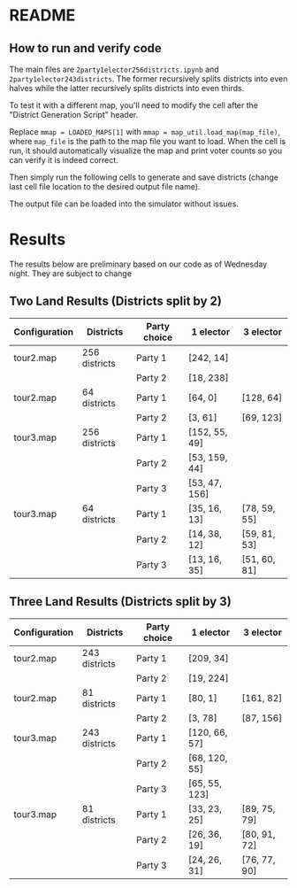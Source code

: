 # README

## How to run and verify code
The main files are `2party1elector256districts.ipynb` and `2party1elector243districts`. The former recursively splits districts into even halves while the latter recursively splits districts into even thirds.

To test it with a different map, you'll need to modify the cell after the "District Generation Script" header.

Replace `mmap = LOADED_MAPS[1]` with `mmap = map_util.load_map(map_file)`, where `map_file` is the path to the map file you want to load. When the cell is run, it should automatically visualize the map and print voter counts so you can verify it is indeed correct.

Then simply run the following cells to generate and save districts (change last cell file location to the desired output file name).

The output file can be loaded into the simulator without issues.

# Results

The results below are preliminary based on our code as of Wednesday night. They are subject to change

## Two Land Results (Districts split by 2)

| Configuration | Districts | Party choice | 1 elector | 3 elector |
| --- | --- | --- | --- | --- |
| tour2.map | 256 districts | Party 1 | [242, 14] | |
| | | Party 2 | [18, 238] | |
| tour2.map | 64 districts | Party 1 | [64, 0] | [128, 64] |
| | | Party 2 | [3, 61] | [69, 123] |
| tour3.map | 256 districts | Party 1 | [152, 55, 49] | |
| | | Party 2 | [53, 159, 44] | |
| | | Party 3 | [53, 47, 156] | |
| tour3.map | 64 districts | Party 1 | [35, 16, 13] | [78, 59, 55] |
| | | Party 2 | [14, 38, 12] | [59, 81, 53] | 
| | | Party 3 | [13, 16, 35] | [51, 60, 81] |

## Three Land Results (Districts split by 3)

| Configuration | Districts | Party choice | 1 elector | 3 elector |
| --- | --- | --- | --- | --- |
| tour2.map | 243 districts | Party 1 | [209, 34] | |
| | | Party 2 | [19, 224] | |
| tour2.map | 81 districts | Party 1 | [80, 1] | [161, 82] |
| | | Party 2 | [3, 78] | [87, 156] |
| tour3.map | 243 districts | Party 1 | [120, 66, 57] | |
| | | Party 2 | [68, 120, 55] | |
| | | Party 3 | [65, 55, 123] | |
| tour3.map | 81 districts | Party 1 | [33, 23, 25] | [89, 75, 79] |
| | | Party 2 | [26, 36, 19] | [80, 91, 72] | 
| | | Party 3 | [24, 26, 31] | [76, 77, 90] |
